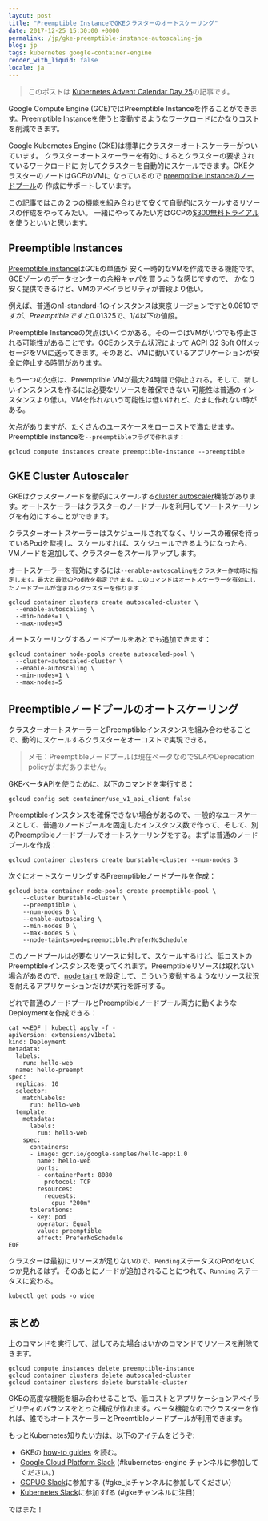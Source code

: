```yaml
---
layout: post
title: "Preemptible InstanceでGKEクラスターのオートスケーリング"
date: 2017-12-25 15:30:00 +0000
permalink: /jp/gke-preemptible-instance-autoscaling-ja
blog: jp
tags: kubernetes google-container-engine
render_with_liquid: false
locale: ja
---
```


> このポストは [Kubernetes Advent Calendar Day 25](https://qiita.com/advent-calendar/2017/kubernetes)の記事です。

Google Compute Engine (GCE)ではPreemptible Instanceを作ることができます。Preemptible Instanceを使うと変動するようなワークロードにかなりコストを削減できます。

Google Kubernetes Engine (GKE)は標準にクラスターオートスケーラーがついています。
クラスターオートスケーラーを有効にするとクラスターの要求されているワークロードに
対してクラスターを自動的にスケールできます。GKEクラスターのノードはGCEのVMに
なっているので
[preemptible instanceのノードプール](https://cloud.google.com/kubernetes-engine/docs/concepts/preemptible-vm)の
作成にサポートしています。

この記事ではこの２つの機能を組み合わせて安くて自動的にスケールするリソースの作成をやってみたい。
一緒にやってみたい方はGCPの[$300無料トライアル](https://cloud.google.com/free/)を使うといいと思います。

## Preemptible Instances

[Preemptible instance](https://cloud.google.com/compute/docs/instances/preemptible)はGCEの単価が
安く一時的なVMを作成できる機能です。GCEゾーンのデータセンターの余裕キャパを買うような感じですので、
かなり安く提供できるけど、VMのアベイラビリティが普段より低い。

例えば、普通のn1-standard-1のインスタンスは東京リージョンですと$0.0610ですが、 Preemptibleですと$0.01325で、1/4以下の値段。

Preemptible Instanceの欠点はいくつかある。その一つはVMがいつでも停止される可能性があることです。GCEのシステム状況によって
ACPI G2 Soft OffメッセージをVMに送ってきます。そのあと、VMに動いているアプリケーションが安全に停止する時間があります。

もう一つの欠点は、Preemptible VMが最大24時間で停止される。そして、新しいインスタンスを作るには必要なリソースを確保できない
可能性は普通のインスタンスより低い。VMを作れないゔ可能性は低いけれど、たまに作れない時がある。

欠点がありますが、たくさんのユースケースをローコストで満たせます。Preemptible instanceを`--preemptibleフラグで作れます：`

```shell
gcloud compute instances create preemptible-instance --preemptible
```

## GKE Cluster Autoscaler

GKEはクラスターノードを動的にスケールする[cluster autoscaler](https://cloud.google.com/kubernetes-engine/docs/concepts/cluster-autoscaler)機能があります。オートスケーラーはクラスターのノードプールを利用してソートスケーリングを有効にすることができます。

クラスターオートスケーラーはスケジュールされてなく、リソースの確保を待っているPodを監視し、スケールすれば、スケジュールできるようになったら、VMノードを追加して、クラスターをスケールアップします。

オートスケーラーを有効にするには`--enable-autoscalingをクラスター作成時に指定します。最大と最低のPod数を指定できます。このコマンドはオートスケーラーを有効にしたノードプールが含まれるクラスターを作ります：`

```shell
gcloud container clusters create autoscaled-cluster \
  --enable-autoscaling \
  --min-nodes=1 \
  --max-nodes=5
```

オートスケーリングするノードプールをあとでも追加できます：

```shell
gcloud container node-pools create autoscaled-pool \
  --cluster=autoscaled-cluster \
  --enable-autoscaling \
  --min-nodes=1 \
  --max-nodes=5
```

## Preemptibleノードプールのオートスケーリング

クラスターオートスケーラーとPreemptibleインスタンスを組み合わせることで、動的にスケールするクラスターをオーコストで実現できる。

> メモ：Preemptibleノードプールは現在ベータなのでSLAやDeprecation policyがまだありません。

GKEベータAPIを使うために、以下のコマンドを実行する：

```shell
gcloud config set container/use_v1_api_client false
```

Preemptibleインスタンスを確保できない場合があるので、一般的なユースケースとして、普通のノードプールを固定したインスタンス数で作って、そして、別のPreemptibleノードプールでオートスケーリングをする。まずは普通のノードプールを作成：

```shell
gcloud container clusters create burstable-cluster --num-nodes 3
```

次ぐにオートスケーリングするPreemptibleノードプールを作成：

```shell
gcloud beta container node-pools create preemptible-pool \
    --cluster burstable-cluster \
    --preemptible \
    --num-nodes 0 \
    --enable-autoscaling \
    --min-nodes 0 \
    --max-nodes 5 \
    --node-taints=pod=preemptible:PreferNoSchedule
```

このノードプールは必要なリソースに対して、スケールするけど、低コストのPreemptibleインスタンスを使ってくれます。Preemptibleリソースは取れない場合があるので、[node taint](https://kubernetes.io/docs/concepts/configuration/taint-and-toleration/) を設定して、こういう変動するようなリソース状況を耐えるアプリケーションだけが実行を許可する。

どれで普通のノードプールとPreemptibleノードプール両方に動くようなDeploymentを作成できる：

```shell
cat <<EOF | kubectl apply -f -
apiVersion: extensions/v1beta1
kind: Deployment
metadata:
  labels:
    run: hello-web
  name: hello-preempt
spec:
  replicas: 10
  selector:
    matchLabels:
      run: hello-web
  template:
    metadata:
      labels:
        run: hello-web
    spec:
      containers:
      - image: gcr.io/google-samples/hello-app:1.0
        name: hello-web
        ports:
        - containerPort: 8080
          protocol: TCP
        resources:
          requests:
            cpu: "200m"
      tolerations:
      - key: pod
        operator: Equal
        value: preemptible
        effect: PreferNoSchedule
EOF
```

クラスターは最初にリソースが足りないので、`Pending`ステータスのPodをいくつか見れるはず。そのあとにノードが追加されることにつれて、`Running` ステータスに変わる。

```shell
kubectl get pods -o wide
```

## まとめ

上のコマンドを実行して、試してみた場合はいかのコマンドでリソースを削除できます。

```shell
gcloud compute instances delete preemptible-instance
gcloud container clusters delete autoscaled-cluster
gcloud container clusters delete burstable-cluster
```

GKEの高度な機能を組み合わせることで、低コストとアプリケーションアベイラビリティのバランスをとった構成が作れます。ベータ機能なのでクラスターを作れば、誰でもオートスケーラーとPreemtibleノードプールが利用できます。

もっとKubernetes知りたい方は、以下のアイテムをどうぞ:

- GKEの [how-to guides](https://cloud.google.com/kubernetes-engine/docs/how-to/) を読む。
- [Google Cloud Platform Slack](https://gcp-slack.appspot.com/) (#kubernetes-engine チャンネルに参加してください。)
- [GCPUG Slack](https://docs.google.com/forms/d/e/1FAIpQLScYxAGwuosFFNvH-5yOj-_p-pAKdqZpmM2cgKh9Q8Zu6531Bw/viewform)に参加する (#gke_jaチャンネルに参加してください）
- [Kubernetes Slack](http://slack.k8s.io/)に参加すfる (#gkeチャンネルに注目)

ではまた！
